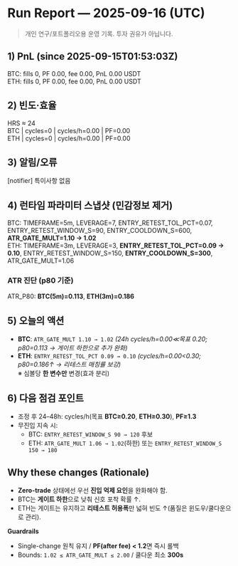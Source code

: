 # Run Report — 2025-09-16 (UTC)

> 개인 연구/포트폴리오용 운영 기록. 투자 권유가 아닙니다.

## 1) PnL (since 2025-09-15T01:53:03Z)
BTC: fills 0, PF 0.00, fee 0.00, PnL 0.00 USDT  
ETH: fills 0, PF 0.00, fee 0.00, PnL 0.00 USDT

## 2) 빈도·효율
HRS ≈ 24  
BTC | cycles=0 | cycles/h=0.00 | PF=0.00  
ETH | cycles=0 | cycles/h=0.00 | PF=0.00

## 3) 알림/오류
[notifier] 특이사항 없음

## 4) 런타임 파라미터 스냅샷 (민감정보 제거)
BTC: TIMEFRAME=5m, LEVERAGE=7, ENTRY_RETEST_TOL_PCT=0.07, ENTRY_RETEST_WINDOW_S=90, ENTRY_COOLDOWN_S=600, **ATR_GATE_MULT=1.10 → 1.02**  
ETH: TIMEFRAME=3m, LEVERAGE=3, **ENTRY_RETEST_TOL_PCT=0.09 → 0.10**, ENTRY_RETEST_WINDOW_S=150, **ENTRY_COOLDOWN_S=300**, ATR_GATE_MULT=1.06

### ATR 진단 (p80 기준)
ATR_P80: **BTC(5m)=0.113**, **ETH(3m)=0.186**

## 5) 오늘의 액션
- **BTC**: `ATR_GATE_MULT 1.10 → 1.02` *(24h cycles/h=0.00≪목표 0.20; p80=0.113 → 게이트 하한으로 추가 완화)*  
- **ETH**: `ENTRY_RETEST_TOL_PCT 0.09 → 0.10` *(cycles/h=0.00<0.30; p80=0.186↑ → 리테스트 매칭률 보강)*  
  ※ 심볼당 **한 변수만** 변경(효과 분리)

## 6) 다음 점검 포인트
- 조정 후 24–48h: cycles/h(목표 **BTC≥0.20**, **ETH≥0.30**), **PF≥1.3**  
- 무진입 지속 시:  
  - BTC: `ENTRY_RETEST_WINDOW_S 90 → 120` 후보  
  - ETH: `ATR_GATE_MULT 1.06 → 1.02`(하한) 또는 `ENTRY_RETEST_WINDOW_S 150 → 180`

## Why these changes (Rationale)
- **Zero-trade** 상태에선 우선 **진입 억제 요인**을 완화해야 함.  
- BTC는 **게이트 하한**으로 낮춰 신호 포착 확률 ↑.  
- ETH는 게이트는 유지하고 **리테스트 허용폭**만 넓혀 빈도 ↑(품질은 윈도우/쿨다운으로 관리).

**Guardrails**
- Single-change 원칙 유지 / **PF(after fee) < 1.2**면 즉시 롤백  
- Bounds: `1.02 ≤ ATR_GATE_MULT ≤ 2.00` / 쿨다운 최소 **300s**
